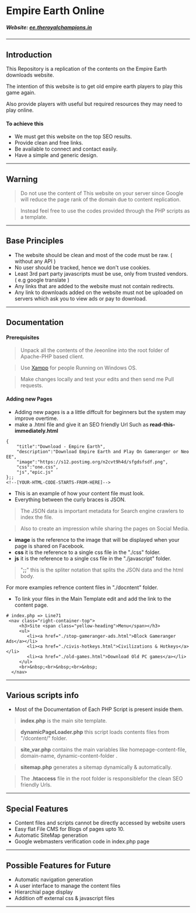 # Empire Earth Online
##### Website: [ee.theroyalchampions.in](http://ee.theroyalchampions.in)
***
## Introduction
 This Repository is a replication of the contents on the Empire Earth downloads website.
 
 The intention of this website is to get old empire earth players to play this game again.
 
 Also provide players with useful but required resources they may need to play online.

#### To achieve this
 - We must get this website on the top SEO results.
 - Provide clean and free links.
 - Be available to connect and contact easily.
 - Have a simple and generic design.

 ***
## Warning
> Do not use the content of This website on your server since Google will reduce the page rank of the domain due to content replication.

> Instead feel free to use the codes provided through the PHP scripts as a template.

***
## Base Principles
 - The website should be clean and most of the code must be raw. ( without any API )
 - No user should be tracked, hence we don't use cookies.
 - Least 3rd part party javascripts must be use, only from trusted vendors. ( e.g google translate )
 - Any links that are added to the website must not contain redirects.
 - Any link to downloads added on the website must not be uploaded on servers which ask you to view ads or pay to download.

***
## Documentation
#### Prerequisites
>Unpack all the contents of the /eeonline into the root folder of Apache-PHP based client.

>Use [Xampp](https://www.apachefriends.org) for people Running on Windows OS. 

>Make changes locally and test your edits and then send me Pull requests.

#### Adding new Pages
 - Adding new pages is a a little diffcult for beginners but the system may improve overtime.
 - make a .html file and give it an SEO friendly Url Such as **read-this-immediately.html** 
```
{
	"title":"Download - Empire Earth",
	"description":"Download Empire Earth and Play On Gameranger or Neo EE",
	"image":"https://s12.postimg.org/n2cvt9h4d/sfgdsfsdf.png",
	"css":"one.css",
	"js","epic.js"
};;
<!--[YOUR-HTML-CODE-STARTS-FROM-HERE]-->
```
 - This is an example of how your content file must look.
 - Everything between the curly braces is JSON.
>The JSON data is important metadata for Search engine crawlers to index the file.

>Also to create an impression while sharing the pages on Social Media.

 - **image** is the reference to the image that will be displayed when your page is shared on Facebook.
 - **css** it is the reference to a single css file in the "./css" folder.
 - **js** it is the reference to a single css file in the "./javascript" folder.
> "**;;**" this is the spliter notation that splits the JSON data and the html body.

For more examples refrence content files in "./docntent" folder.
- To link your files in  the Main Template edit and add the link to the content page.
```
# index.php => Line71
 <nav class="right-container-top">
     <h3>Site <span class="yellow-heading">Menu</span></h3>
     <ul>
        <li><a href="./stop-gameranger-ads.html">Block Gameranger Ads</a></li>
        <li><a href="./civis-hotkeys.html">Civilizations & Hotkeys</a></li>
        <li><a href="./old-games.html">Download Old PC games</a></li>
     </ul>
	 <br>&nbsp;<br>&nbsp;<br>&nbsp;
  </nav>
  ```

***
## Various scripts info
 - Most of the Documentation of Each PHP Script is present inside them.
> **index.php** is the main site template.

> **dynamicPageLoader.php** this script loads contents files from "/dcontent/"  folder.

> **site_var.php** contains the main variables like homepage-content-file, domain-name, dynamic-content-folder .

> **sitemap.php** generates a sitemap dynamically & automatically.

> The **.htaccess** file in the root folder is responsiblefor the clean SEO friendly Urls.

***
## Special Features
 - Content files and scripts cannot be directly accessed by website users
 - Easy flat File CMS for Blogs of pages upto 10.
 - Automatic SiteMap generation
 - Google webmasters verification code in index.php page

***
## Possible Features for Future
 - Automatic navigation generation
 - A user interface to manage the content files
 - Hierarchial page display
 - Addition off external css & javascript files

***

